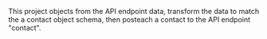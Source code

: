 This project objects from the API endpoint data,
transform the data to match the a contact object schema,
then posteach a contact to the API endpoint "contact".
